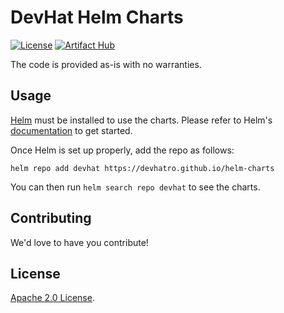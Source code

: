 # DevHat Helm Charts
[![License](https://img.shields.io/badge/License-Apache%202.0-blue.svg)](https://opensource.org/licenses/Apache-2.0)
[![Artifact Hub](https://img.shields.io/endpoint?url=https://artifacthub.io/badge/repository/devhat)](https://artifacthub.io/packages/search?repo=devhat)

The code is provided as-is with no warranties.

## Usage

[Helm](https://helm.sh) must be installed to use the charts.
Please refer to Helm's [documentation](https://helm.sh/docs/) to get started.

Once Helm is set up properly, add the repo as follows:

```console
helm repo add devhat https://devhatro.github.io/helm-charts
```

You can then run `helm search repo devhat` to see the charts.

## Contributing

<!-- Keep full URL links to repo files because this README syncs from main to gh-pages.  -->
We'd love to have you contribute! 
## License

<!-- Keep full URL links to repo files because this README syncs from main to gh-pages.  -->
[Apache 2.0 License](https://github.com/devhatro/helm-charts/blob/main/LICENSE).
